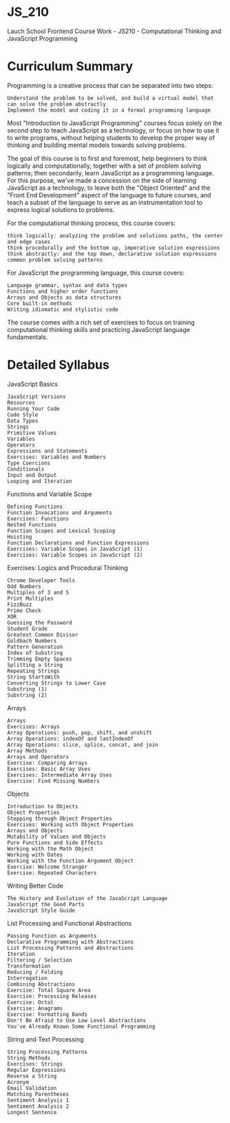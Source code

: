 # JS_210
Lauch School Frontend Course Work - JS210 - Computational Thinking and JavaScript Programming

# Curriculum Summary
Programming is a creative process that can be separated into two steps:

    Understand the problem to be solved, and build a virtual model that can solve the problem abstractly
    Implement the model and coding it in a formal programming language

Most "Introduction to JavaScript Programming" courses focus solely on the second step to teach JavaScript as a technology, or focus on how to use it to write programs, without helping students to develop the proper way of thinking and building mental models towards solving problems.

The goal of this course is to first and foremost, help beginners to think logically and computationally, together with a set of problem solving patterns; then secondarily, learn JavaScript as a programming language. For this purpose, we've made a concession on the side of learning JavaScript as a technology, to leave both the "Object Oriented" and the "Front End Development" aspect of the language to future courses, and teach a subset of the language to serve as an instrumentation tool to express logical solutions to problems.

For the computational thinking process, this course covers:

    think logically: analyzing the problem and solutions paths, the center and edge cases
    think procedurally and the bottom up, imperative solution expressions
    think abstractly: and the top down, declarative solution expressions
    common problem solving patterns

For JavaScript the programming language, this course covers:

    Language grammar, syntax and data types
    Functions and higher order functions
    Arrays and Objects as data structures
    Core built-in methods
    Writing idiomatic and stylistic code

The course comes with a rich set of exercises to focus on training computational thinking skills and practicing JavaScript language fundamentals.

# Detailed Syllabus

JavaScript Basics

    JavaScript Versions
    Resources
    Running Your Code
    Code Style
    Data Types
    Strings
    Primitive Values
    Variables
    Operators
    Expressions and Statements
    Exercises: Variables and Numbers
    Type Coercions
    Conditionals
    Input and Output
    Looping and Iteration

Functions and Variable Scope

    Defining Functions
    Function Invocations and Arguments
    Exercises: Functions
    Nested Functions
    Function Scopes and Lexical Scoping
    Hoisting
    Function Declarations and Function Expressions
    Exercises: Variable Scopes in JavaScript (1)
    Exercises: Variable Scopes in JavaScript (2)

Exercises: Logics and Procedural Thinking

    Chrome Developer Tools
    Odd Numbers
    Multiples of 3 and 5
    Print Multiples
    FizzBuzz
    Prime Check
    XOR
    Guessing the Password
    Student Grade
    Greatest Common Divisor
    Goldbach Numbers
    Pattern Generation
    Index of Substring
    Trimming Empty Spaces
    Splitting a String
    Repeating Strings
    String StartsWith
    Converting Strings to Lower Case
    Substring (1)
    Substring (2)

Arrays

    Arrays
    Exercises: Arrays
    Array Operations: push, pop, shift, and unshift
    Array Operations: indexOf and lastIndexOf
    Array Operations: slice, splice, concat, and join
    Array Methods
    Arrays and Operators
    Exercise: Comparing Arrays
    Exercises: Basic Array Uses
    Exercises: Intermediate Array Uses
    Exercise: Find Missing Numbers

Objects

    Introduction to Objects
    Object Properties
    Stepping through Object Properties
    Exercises: Working with Object Properties
    Arrays and Objects
    Mutability of Values and Objects
    Pure Functions and Side Effects
    Working with the Math Object
    Working with Dates
    Working with the Function Argument Object
    Exercise: Welcome Stranger
    Exercise: Repeated Characters

Writing Better Code

    The History and Evolution of the JavaScript Language
    JavaScript the Good Parts
    JavaScript Style Guide

List Processing and Functional Abstractions

    Passing Function as Arguments
    Declarative Programming with Abstractions
    List Processing Patterns and Abstractions
    Iteration
    Filtering / Selection
    Transformation
    Reducing / Folding
    Interrogation
    Combining Abstractions
    Exercise: Total Square Area
    Exercise: Processing Releases
    Exercise: Octal
    Exercise: Anagrams
    Exercise: Formatting Bands
    Don't Be Afraid to Use Low Level Abstractions
    You've Already Known Some Functional Programming

String and Text Processing

    String Processing Patterns
    String Methods
    Exercises: Strings
    Regular Expressions
    Reverse a String
    Acronym
    Email Validation
    Matching Parentheses
    Sentiment Analysis 1
    Sentiment Analysis 2
    Longest Sentence

